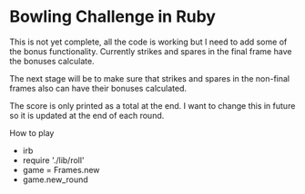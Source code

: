 Bowling Challenge in Ruby
=================

This is not yet complete, all the code is working but I need to add some of the bonus functionality. Currently strikes and spares in the final frame have the bonuses calculate.

The next stage will be to make sure that strikes and spares in the non-final frames also can have their bonuses calculated.

The score is only printed as a total at the end. I want to change this in future so it is updated at the end of each round.

How to play

- irb
- require './lib/roll'
- game  = Frames.new
- game.new_round